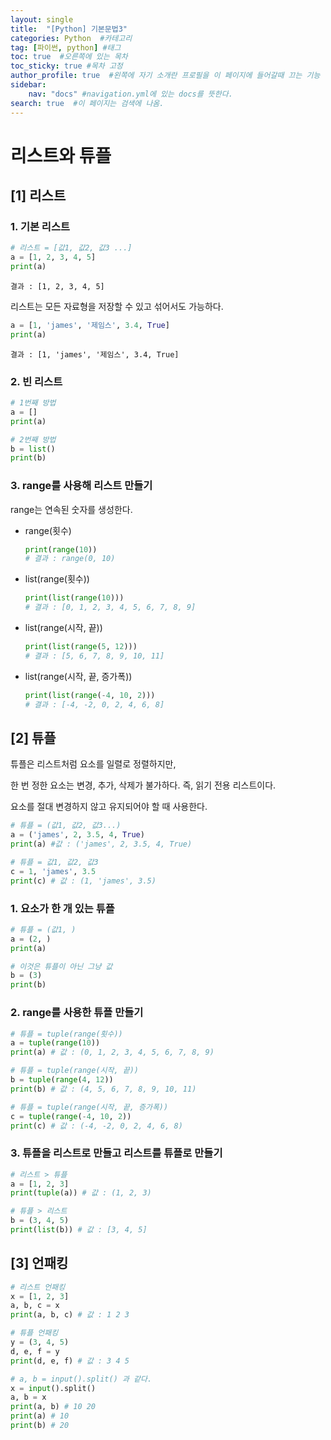 ```yaml
---
layout: single
title:  "[Python] 기본문법3"
categories: Python  #카테고리
tag: [파이썬, python] #태그
toc: true  #오른쪽에 있는 목차
toc_sticky: true #목차 고정
author_profile: true  #왼쪽에 자기 소개란 프로필을 이 페이지에 들어갈때 끄는 기능
sidebar:
    nav: "docs" #navigation.yml에 있는 docs를 뜻한다.
search: true  #이 페이지는 검색에 나옴.
---
```


# 리스트와 튜플

## [1] 리스트

### 1. 기본 리스트

```python
# 리스트 = [값1, 값2, 값3 ...]
a = [1, 2, 3, 4, 5]
print(a)
```

```plaintext
결과 : [1, 2, 3, 4, 5]
```

리스트는 모든 자료형을 저장할 수 있고 섞어서도 가능하다.

```python
a = [1, 'james', '제임스', 3.4, True]
print(a)
```

```plaintext
결과 : [1, 'james', '제임스', 3.4, True]
```

### 2. 빈 리스트 

```python
# 1번째 방법
a = []
print(a)

# 2번째 방법
b = list()
print(b)
```

### 3. range를 사용해 리스트 만들기

range는 연속된 숫자를 생성한다.

- range(횟수)
    
    ```python
    print(range(10))
    # 결과 : range(0, 10)
    ```
    
- list(range(횟수))
    
    ```python
    print(list(range(10)))
    # 결과 : [0, 1, 2, 3, 4, 5, 6, 7, 8, 9]
    ```
    
- list(range(시작, 끝))
    
    ```python
    print(list(range(5, 12)))
    # 결과 : [5, 6, 7, 8, 9, 10, 11]
    ```
    
- list(range(시작, 끝, 증가폭))
    
    ```python
    print(list(range(-4, 10, 2)))
    # 결과 : [-4, -2, 0, 2, 4, 6, 8]
    ```

## [2] 튜플

튜플은 리스트처럼 요소를 일렬로 정렬하지만, 

한 번 정한 요소는 변경, 추가, 삭제가 불가하다. 즉, 읽기 전용 리스트이다.

요소를 절대 변경하지 않고 유지되어야 할 때 사용한다.

```python
# 튜플 = (값1, 값2, 값3...)
a = ('james', 2, 3.5, 4, True)
print(a) #값 : ('james', 2, 3.5, 4, True)

# 튜플 = 값1, 값2, 값3
c = 1, 'james', 3.5
print(c) # 값 : (1, 'james', 3.5)
```

### 1. 요소가 한 개 있는 튜플

```python
# 튜플 = (값1, )
a = (2, )
print(a)

# 이것은 튜플이 아닌 그냥 값
b = (3)
print(b)
```

### 2. range를 사용한 튜플 만들기

```python
# 튜플 = tuple(range(횟수))
a = tuple(range(10))
print(a) # 값 : (0, 1, 2, 3, 4, 5, 6, 7, 8, 9)

# 튜플 = tuple(range(시작, 끝))
b = tuple(range(4, 12))
print(b) # 값 : (4, 5, 6, 7, 8, 9, 10, 11)

# 튜플 = tuple(range(시작, 끝, 증가폭))
c = tuple(range(-4, 10, 2))
print(c) # 값 : (-4, -2, 0, 2, 4, 6, 8)
```

### 3. 튜플을 리스트로 만들고 리스트를 튜플로 만들기

```python
# 리스트 > 튜플
a = [1, 2, 3]
print(tuple(a)) # 값 : (1, 2, 3)

# 튜플 > 리스트
b = (3, 4, 5)
print(list(b)) # 값 : [3, 4, 5]
```

## [3] 언패킹

```python
# 리스트 언패킹
x = [1, 2, 3]
a, b, c = x
print(a, b, c) # 값 : 1 2 3

# 튜플 언패킹
y = (3, 4, 5)
d, e, f = y
print(d, e, f) # 값 : 3 4 5
```

```python
# a, b = input().split() 과 같다.
x = input().split()
a, b = x
print(a, b) # 10 20
print(a) # 10
print(b) # 20
```